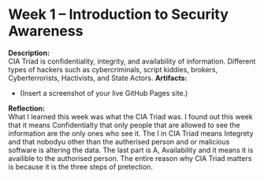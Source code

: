 # Week 1 – Introduction to Security Awareness

**Description:**  
CIA Triad is confidentiality, integrity, and availability of information. 
Different types of hackers such as cybercriminals, script kiddies, brokers, Cyberterrorists, Hactivists, and State Actors.
**Artifacts:**  
- (Insert a screenshot of your live GitHub Pages site.)

**Reflection:**  
What I learned this week was what the CIA Triad was. I found out this week that it means Confidentialty that only people that are allowed to see the information are the only ones who see it. The I in CIA Triad means Integrety and that nobodyu other than the autherised person and or malicious software is altering the data. The last part is A, Availability and it means it is availible to the authorised person. The entire reason why CIA Triad matters is because it is the three steps of pretection.



